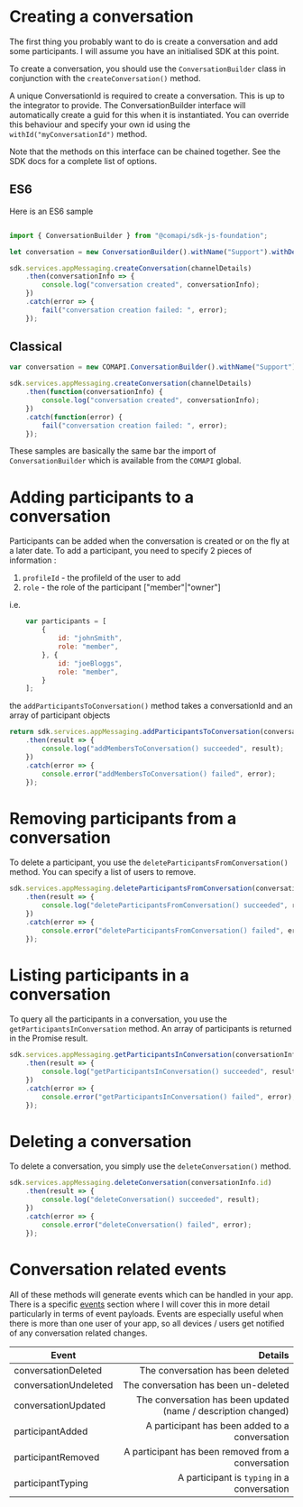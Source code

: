 # Creating a conversation

The first thing you probably want to do is create a conversation and add some participants.
I will assume you have an initialised SDK at this point.

To create a conversation, you should use the `ConversationBuilder` class in conjunction with the `createConversation()` method.

A unique ConversationId is required to create a conversation. This is up to the integrator to provide. 
The ConversationBuilder interface will automatically create a guid for this when it is instantiated.
You can override this behaviour and specify your own id using the `withId("myConversationId")` method.

Note that the methods on this interface can be chained together. See the SDK docs for a complete list of options.

## ES6 
Here is an ES6 sample

```javascript

import { ConversationBuilder } from "@comapi/sdk-js-foundation";

let conversation = new ConversationBuilder().withName("Support").withDescription("Support related chat").withUsers(["johnSmith", "joeBloggs"]);

sdk.services.appMessaging.createConversation(channelDetails)
    .then(conversationInfo => {
        console.log("conversation created", conversationInfo);
    })
    .catch(error => {
        fail("conversation creation failed: ", error);
    });
``` 


## Classical

```javascript
var conversation = new COMAPI.ConversationBuilder().withName("Support").withDescription("Support related chat").withUsers(["johnSmith", "joeBloggs"]);

sdk.services.appMessaging.createConversation(channelDetails)
    .then(function(conversationInfo) {
        console.log("conversation created", conversationInfo);
    })
    .catch(function(error) {
        fail("conversation creation failed: ", error);
    });
```

These samples are basically the same bar the import of `ConversationBuilder` which is available from the `COMAPI` global.



# Adding participants to a conversation

Participants can be added when the conversation is created or on the fly at a later date. To add a participant, you need to specify 2 pieces of information :

1) `profileId` - the profileId of the user to add
2) `role` - the role of the participant ["member"|"owner"]

i.e.

```javascript
    var participants = [
        {
            id: "johnSmith",
            role: "member",
        }, {
            id: "joeBloggs",
            role: "member",
        }
    ];
```



the `addParticipantsToConversation()` method takes a conversationId and an array of participant objects

```javascript
return sdk.services.appMessaging.addParticipantsToConversation(conversationInfo.id, participants)
    .then(result => {
        console.log("addMembersToConversation() succeeded", result);
    })
    .catch(error => {
        console.error("addMembersToConversation() failed", error);
    });
```



# Removing participants from a conversation

To delete a participant, you use the `deleteParticipantsFromConversation()` method. You can specify a list of users to remove.

```javascript
sdk.services.appMessaging.deleteParticipantsFromConversation(conversationInfo.id, ["joeBloggs", "johnSmith"])
    .then(result => {
        console.log("deleteParticipantsFromConversation() succeeded", result);
    })
    .catch(error => {
        console.error("deleteParticipantsFromConversation() failed", error);
    });
```


# Listing participants in a conversation

To query all the participants in a conversation, you use the `getParticipantsInConversation` method.
An array of participants is returned in the Promise result.

```javascript
sdk.services.appMessaging.getParticipantsInConversation(conversationInfo.id)
    .then(result => {
        console.log("getParticipantsInConversation() succeeded", result);
    })
    .catch(error => {
        console.error("getParticipantsInConversation() failed", error);
    });
```

# Deleting a conversation

To delete a conversation, you simply use the `deleteConversation()` method.

```javascript
sdk.services.appMessaging.deleteConversation(conversationInfo.id)
    .then(result => {
        console.log("deleteConversation() succeeded", result);
    })
    .catch(error => {
        console.error("deleteConversation() failed", error);
    });
```

# Conversation related events

All of these methods will generate events which can be handled in your app. There is a specific [events](./websocketEvents.md) section where I will cover this in more detail particularly in terms of event payloads. Events are especially useful when there is more than one user of your app, so all devices / users get notified of any conversation related changes.

| Event        | Details  |
| ------------- | -----:|
| conversationDeleted | The conversation has been deleted |
| conversationUndeleted | The conversation has been un-deleted |
| conversationUpdated |  The conversation has been updated (name / description changed) |
| participantAdded | A participant has been added to a conversation |
| participantRemoved |  A participant has been removed from a conversation |
| participantTyping |  A participant is `typing` in a conversation |